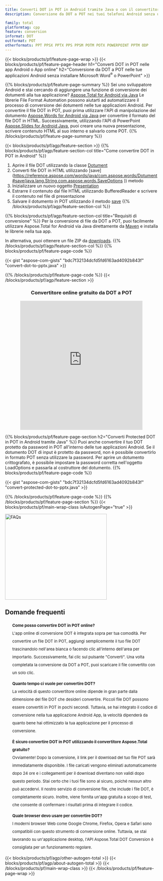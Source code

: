 ```yaml
---
title: Converti DOT in POT in Android tramite Java o con il convertitore online gratuito
description: Conversione da DOT a POT nei tuoi telefoni Android senza utilizzare Microsoft Word di PowerPoint o in linea. Prova rapidamente il convertitore online gratuito da DOT a POT prima di integrare il codice.

family: total
platformtag: cpp
feature: conversion
informat: DOT
outformat: POT
otherformats: PPT PPSX PPTX PPS PPSM POTM POTX POWERPOINT PPTM ODP
---
```

{{< blocks/products/pf/feature-page-wrap >}}
{{< blocks/products/pf/feature-page-header h1="Converti DOT in POT nelle app Android o App online" h2="Conversione da DOT a POT nelle tue applicazioni Android senza installare Microsoft Word<sup>&reg;</sup> o PowerPoint" >}}

{{% blocks/products/pf/feature-page-summary %}}
Sei uno sviluppatore Android e stai cercando di aggiungere una funzione di conversione dei dotumenti alla tua applicazione? [Aspose.Total for Android via Java](https://products.aspose.com/total/android-java/) Le librerie File Format Automation possono aiutarti ad automatizzare il processo di conversione dei dotumenti nelle tue applicazioni Android. Per convertire il file DOT in POT, puoi prima utilizzare l'API di manipolazione del dotumento [Aspose.Words for Android via Java](https://products.aspose.com/words/android-java/) per convertire il formato del file DOT in HTML. Successivamente, utilizzando l'API di PowerPoint [Aspose.Slides for Android Java](https://products.aspose.com/slides/android-java/), puoi creare una nuova presentazione, scrivere contenuto HTML al suo interno e salvarlo come POT. 
{{% /blocks/products/pf/feature-page-summary  %}}

{{< blocks/products/pf/agp/feature-section >}}
{{% blocks/products/pf/agp/feature-section-col title="Come convertire DOT in POT in Android" %}}
1. Aprire il file DOT utilizzando la classe [Dotument](https://reference.aspose.com/words/java/com.aspose.words/Dotument)
2. Converti file DOT in HTML utilizzando [save](https://reference.aspose.com/words/java/com.aspose.words/Dotument#save(java.lang.String,com.aspose.words.SaveOptions )) metodo
3. Inizializzare un nuovo oggetto [Presentation](https://reference.aspose.com/slides/java/com.aspose.slides/Presentation)
5. Estrarre il contenuto dal file HTML utilizzando BufferedReader e scrivere il contenuto nel file di presentazione
6. Salvare il dotumento in POT utilizzando il metodo [save](https://reference.aspose.com/slides/java/com.aspose.slides/Presentation#save-java.io.OutputStream-int-)
{{% /blocks/products/pf/agp/feature-section-col %}}

{{% blocks/products/pf/agp/feature-section-col title="Requisiti di conversione" %}}
Per la conversione di file da DOT a POT, puoi facilmente utilizzare Aspose.Total for Android via Java direttamente da [Maven](https://releases.aspose.com/total/java/) e installa le librerie nella tua app.

In alternativa, puoi ottenere un file ZIP da [downloads](https://releases.aspose.com/total/androidjava).
{{% /blocks/products/pf/agp/feature-section-col %}}
{{% blocks/products/pf/feature-page-code %}}

{{< gist "aspose-com-gists" "bdc7f32134dcfd5fd6163ad4092b843f" "convert-dot-to-pptx.java" >}}



{{% /blocks/products/pf/feature-page-code %}}
{{< /blocks/products/pf/agp/feature-section >}}

<div class="container-fluid agp-content bg-white aboutfile box-1 vh100 section nopbtm">
<div class=container>
<div class=row>
<div class="demobox tc col-md-12 padding-0" align="center">

<h3>Convertitore online gratuito da DOT a POT</h3>

<iframe style="border: none; height: 426px;" scrolling="no" src="https://total-conversion-app-65z5r2lp.qa.k8s.dynabic.com/?to=pot&from=dot" id="child-iframe" width="80%"></iframe>

</div></div>
</div></div>

{{% blocks/products/pf/feature-page-section  h2="Converti Protected DOT in POT in Android tramite Java" %}}
Puoi anche convertire il tuo DOT protetto da password in POT all'interno delle tue applicazioni Android. Se il dotumento DOT di input è protetto da password, non è possibile convertirlo in formato POT senza utilizzare la password. Per aprire un dotumento crittografato, è possibile impostare la password corretta nell'oggetto LoadOptions e passarla al costruttore del dotumento.
{{% blocks/products/pf/feature-page-code %}}

{{< gist "aspose-com-gists" "bdc7f32134dcfd5fd6163ad4092b843f" "convert-protected-dot-to-pptx.java" >}}

{{% /blocks/products/pf/feature-page-code  %}}
{{% /blocks/products/pf/feature-page-section %}}
{{< blocks/products/pf/main-wrap-class isAutogenPage="true" >}}
<style>.howtolist li{margin-right: 0!important;line-height: 26px;position: relative;margin-bottom: 10px;font-size: 13px;list-style-type: none;}</style>
<div class="col-md-12 tl bg-gray-dark howtolist section">
  <a class="anchor" name="faqpage"></a>
  <div class="container tl dflex" itemscope="" itemtype="https://schema.org/FAQPage">
      <div class="col-md-4 howtosectiongfx">
          <img class="social-panel-hide-on-mobile" src="https://www.groupdocs.cloud/templates/brand/images/groupdocs/conversion/groupdocs_conversion-brand.png" alt="FAQs" width="335" height="283">
      </div>
      <div class="howtosection col-md-8">
          <div>
              <h2>Domande frequenti</h2>
              <ul>
                  <li itemscope="" itemprop="mainEntity" itemtype="https://schema.org/Question">
                      <div>
                          <span itemprop="name"><b>Come posso convertire DOT in POT online?</b></span>
                      </div>
                      <div itemscope="" itemprop="acceptedAnswer" itemtype="https://schema.org/Answer">
                          <span itemprop="text">L'app online di conversione DOT è integrata sopra per tua comodità. Per convertire un file DOT in POT, aggiungi semplicemente il tuo file DOT trascinandolo nell'area bianca o facendo clic all'interno dell'area per importarlo. Successivamente, fai clic sul pulsante "Converti". Una volta completata la conversione da DOT a POT, puoi scaricare il file convertito con un solo clic.</span>
                      </div>
                  </li>
                  <li itemscope="" itemprop="mainEntity" itemtype="https://schema.org/Question">
                      <div>
                          <span itemprop="name"><b>Quanto tempo ci vuole per convertire DOT?</b></span>
                      </div>
                      <div itemscope="" itemprop="acceptedAnswer" itemtype="https://schema.org/Answer">
                          <span itemprop="text">La velocità di questo convertitore online dipende in gran parte dalla dimensione del file DOT che desideri convertire. Piccoli file DOT possono essere convertiti in POT in pochi secondi. Tuttavia, se hai integrato il codice di conversione nella tua applicazione Android App, la velocità dipenderà da quanto bene hai ottimizzato la tua applicazione per il processo di conversione.</span>
                      </div>
                  </li>
                  <li itemscope="" itemprop="mainEntity" itemtype="https://schema.org/Question">
                      <div>
                          <span itemprop="name"><b>È sicuro convertire DOT in POT utilizzando il convertitore Aspose.Total gratuito?</b></span>
                      </div>
                      <div itemscope="" itemprop="acceptedAnswer" itemtype="https://schema.org/Answer">
                          <span itemprop="text">Ovviamente! Dopo la conversione, il link per il download del tuo file POT sarà immediatamente disponibile. I file caricati vengono eliminati automaticamente dopo 24 ore e i collegamenti per il download diventano non validi dopo questo periodo. Stai certo che i tuoi file sono al sicuro, poiché nessun altro può accedervi. Il nostro servizio di conversione file, che include i file DOT, è completamente sicuro. Inoltre, viene fornita un'app gratuita a scopo di test, che consente di confermare i risultati prima di integrare il codice.</span>
                      </div>
                  </li>                 
                  <li itemscope="" itemprop="mainEntity" itemtype="https://schema.org/Question">
                      <div>
                          <span itemprop="name"><b>Quale browser devo usare per convertire DOT?</b></span>
                      </div>
                      <div itemscope="" itemprop="acceptedAnswer" itemtype="https://schema.org/Answer">
                          <span itemprop="text">I moderni browser Web come Google Chrome, Firefox, Opera e Safari sono compatibili con questo strumento di conversione online. Tuttavia, se stai lavorando su un'applicazione desktop, l'API Aspose.Total DOT Conversion è consigliata per un funzionamento regolare.</span>
                      </div>
                  </li>
              </ul>
          </div>
      </div>
  </div>
{{< blocks/products/pf/agp/other-autogen-total >}}
{{< blocks/products/pf/agp/about-autogen-total >}}
{{< /blocks/products/pf/main-wrap-class >}}
{{< /blocks/products/pf/feature-page-wrap >}}